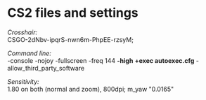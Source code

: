 # CS2 files and settings

_Crosshair:_       
CSGO-2dNbv-ipqrS-nwn6m-PhpEE-rzsyM;


_Command line:_    
-console -nojoy -fullscreen -freq 144 **-high** **+exec autoexec.cfg** -allow_third_party_software


_Sensitivity:_    
1.80 on both (normal and zoom), 800dpi; m_yaw "0.0165"
